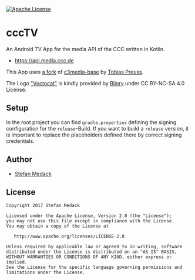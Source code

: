 [![Apache License](http://img.shields.io/badge/license-Apache%20License%202.0-blue.svg)](http://choosealicense.com/licenses/apache-2.0/)

# cccTV

An Android TV App for the media API of the CCC written in Kotlin.

* https://api.media.ccc.de

This App uses [a fork][c3media-base-fork] of [c3media-base][c3media-base-orig] by [Tobias Preuss][tobias-preuss].

The Logo ["Voctocat"][voctocat] is kindly provided by [Blinry][blinry] under CC BY-NC-SA 4.0 License.

## Setup

In the root project you can find `gradle.properties` defining the signing configuration for the `release`-Build.
If you want to build a `release` version, it is important to replace the placeholders defined there by correct signing credentials.

## Author

* [Stefan Medack][stefan]

## License

    Copyright 2017 Stefan Medack

    Licensed under the Apache License, Version 2.0 (the "License");
    you may not use this file except in compliance with the License.
    You may obtain a copy of the License at

       http://www.apache.org/licenses/LICENSE-2.0

    Unless required by applicable law or agreed to in writing, software
    distributed under the License is distributed on an "AS IS" BASIS,
    WITHOUT WARRANTIES OR CONDITIONS OF ANY KIND, either express or implied.
    See the License for the specific language governing permissions and
    limitations under the License.

[c3media-base-orig]: https://github.com/johnjohndoe/c3media-base
[c3media-base-fork]: https://github.com/stefanmedack/c3media-base
[tobias-preuss]: https://github.com/johnjohndoe
[blinry]: https://github.com/blinry
[stefan]: https://github.com/stefanmedack
[voctocat]: https://morr.cc/voctocat/
